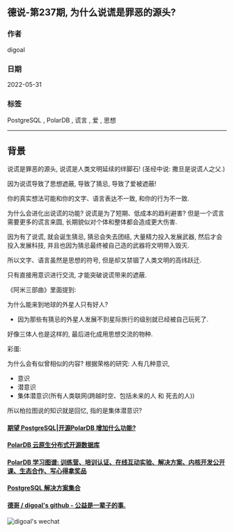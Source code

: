## 德说-第237期, 为什么说谎是罪恶的源头?   
                                                          
### 作者                                                          
digoal                                                          
                                                          
### 日期                                                          
2022-05-31                                               
                                                          
### 标签                                                          
PostgreSQL , PolarDB , 谎言 , 爱 , 思想                                           
                                                          
----                                            
                                                          
## 背景   
  
说谎是罪恶的源头, 说谎是人类文明延续的绊脚石!   (圣经中说: 撒旦是说谎人之父.)   
  
因为说谎导致了思想遮蔽, 导致了猜忌, 导致了爱被遮蔽!     
  
你的真实想法可能和你的文字、语言表达不一致, 和你的行为不一致.   
  
为什么会进化出说谎的功能? 说谎是为了短期、低成本的趋利避害? 但是一个谎言需要更多的谎言来圆, 长期貌似对个体和整体都会造成更大伤害.   
  
因为有了说谎, 就会诞生猜忌, 猜忌会失去团结, 大量精力投入发展武器, 然后才会投入发展科技, 并且也因为猜忌最终被自己造的武器将文明带入毁灭.    
  
所以文字、语言虽然是思想的符号, 但是却又禁锢了人类文明的高纬跃迁.    
  
只有直接用意识进行交流, 才能突破说谎带来的遮蔽.    
     
《阿米三部曲》里面提到:     
  
为什么能来到地球的外星人只有好人?  
- 因为那些有猜忌的外星人发展不到星际旅行的级别就已经被自己玩死了.       
      
好像三体人也是这样的, 最后进化成用思想交流的物种.  
  
彩蛋:  
  
为什么会有似曾相似的内容? 根据荣格的研究: 人有几种意识,   
- 意识  
- 潜意识  
- 集体潜意识(所有人类联网(跨越时空、包括未来的人 和 死去的人))    
      
所以柏拉图说的知识就是回忆, 指的是集体潜意识?    
  
  
  
#### [期望 PostgreSQL|开源PolarDB 增加什么功能?](https://github.com/digoal/blog/issues/76 "269ac3d1c492e938c0191101c7238216")
  
  
#### [PolarDB 云原生分布式开源数据库](https://github.com/ApsaraDB "57258f76c37864c6e6d23383d05714ea")
  
  
#### [PolarDB 学习图谱: 训练营、培训认证、在线互动实验、解决方案、内核开发公开课、生态合作、写心得拿奖品](https://www.aliyun.com/database/openpolardb/activity "8642f60e04ed0c814bf9cb9677976bd4")
  
  
#### [PostgreSQL 解决方案集合](../201706/20170601_02.md "40cff096e9ed7122c512b35d8561d9c8")
  
  
#### [德哥 / digoal's github - 公益是一辈子的事.](https://github.com/digoal/blog/blob/master/README.md "22709685feb7cab07d30f30387f0a9ae")
  
  
![digoal's wechat](../pic/digoal_weixin.jpg "f7ad92eeba24523fd47a6e1a0e691b59")
  
